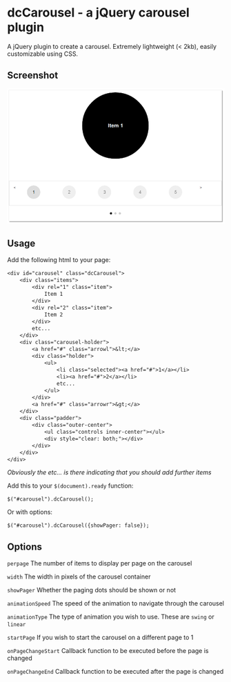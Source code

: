 dcCarousel - a jQuery carousel plugin
====================

A jQuery plugin to create a carousel. Extremely lightweight (< 2kb), easily customizable using CSS.

Screenshot
---------------------
![Screenshot](/screenshot.png "Screenshot")

Usage
---------------------

Add the following html to your page:

	<div id="carousel" class="dcCarousel">
		<div class="items">
			<div rel="1" class="item">
				Item 1
			</div>
			<div rel="2" class="item">
				Item 2
			</div>
			etc...
		</div>	
		<div class="carousel-holder">
			<a href="#" class="arrowl">&lt;</a>
			<div class="holder">
				<ul>
					<li class="selected"><a href="#">1</a></li>
					<li><a href="#">2</a></li>
					etc...					
				</ul>
			</div>
			<a href="#" class="arrowr">&gt;</a>
		</div>
		<div class="padder">
			<div class="outer-center">
				<ul class="controls inner-center"></ul>
				<div style="clear: both;"></div>
			</div>
		</div>
	</div>
	
<i>Obviously the etc... is there indicating that you should add further items</i>
	
Add this to your `$(document).ready` function:

	$("#carousel").dcCarousel();
	
Or with options:

	$("#carousel").dcCarousel({showPager: false});
	
Options
---------------------

`perpage`
The number of items to display per page on the carousel

`width`
The width in pixels of the carousel container

`showPager`
Whether the paging dots should be shown or not

`animationSpeed`
The speed of the animation to navigate through the carousel

`animationType`
The type of animation you wish to use. These are `swing` or `linear`

`startPage`
If you wish to start the carousel on a different page to 1

`onPageChangeStart`
Callback function to be executed before the page is changed

`onPageChangeEnd`
Callback function to be executed after the page is changed